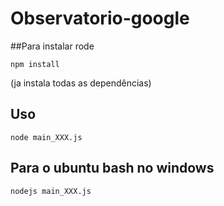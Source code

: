 # Observatorio-google


##Para instalar rode
```
npm install
```
(ja instala todas as dependências)
## Uso
```
node main_XXX.js
```
## Para o ubuntu bash no windows
```
nodejs main_XXX.js
```

